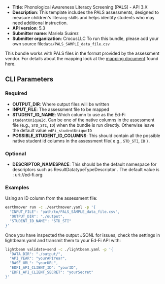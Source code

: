 * **Title**:  Phonological Awareness Literacy Screening (PALS) - API 3.X
* **Description**: This template includes the PALS assessments, designed to measure children's literacy skills and helps identify students who may need additional instruction.
* **API version**: 5.3
* **Submitter name**: Mariela Suárez
* **Submitter organization**: CrocusLLC
To run this bundle, please add your own source file<code>data/PALS_SAMPLE_data_file.csv</code>

This bundle works with PALS files in the format provided by the assessment vendor. For details about the mapping look at the [mapping document](./mapping.md) found here.

## CLI Parameters

### Required
- **OUTPUT_DIR**: Where output files will be written
- **INPUT_FILE**: The assessment file to be mapped
- **STUDENT_ID_NAME**: Which column to use as the Ed-Fi `studentUniqueId`. Can be one of the native columns in the assessment file (e.g., `STD_STI`, `ID`) when the bundle is run directly. Otherwise leave the default value `edFi_studentUniqueID` 
- **POSSIBLE_STUDENT_ID_COLUMNS**: This should contain all the possible native student id columns in the assessment file( e.g., `STD_STI`, `ID` ) . 
### Optional
- **DESCRIPTOR_NAMESPACE**: This should be the default namespace for descriptors such as ResultDatatypeTypeDescriptor . The default value is : uri://ed-fi.org

### Examples

Using an ID column from the assessment file:
```bash
earthmover run -c ./earthmover.yaml -p '{
  "INPUT_FILE": "path/to/PALS_SAMPLE_data_file.csv",
  "OUTPUT_DIR": "./output",
  "STUDENT_ID_NAME": "STD_STI"
}'
```

Once you have inspected the output JSONL for issues, check the settings in lightbeam.yaml and transmit them to your Ed-Fi API with:

```bash
lightbeam validate+send -c ./lightbeam.yaml -p '{
  "DATA_DIR": "./output/",
  "API_YEAR": "yourAPIYear",
  "BASE_URL": "yourURL",
  "EDFI_API_CLIENT_ID": "yourID",
  "EDFI_API_CLIENT_SECRET": "yourSecret"
}'
```